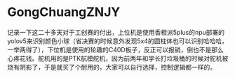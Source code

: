 # GongChuangZNJY

记录一下这二十多天对于工创赛的付出，上位机是使用香橙派5plus的npu部署的yolov5来识别颜色小球（省决赛的时候意外发现5x4的圆柱体也可以识别哈哈哈，一举两得了），下位机是使用的轮趣的C40D板子，反正可以报销，倒也不是那么心疼花钱。舵机用的是PTK航模舵机，因为前两年和学长打垃圾桶的时候对舵机被烧有阴影了，于是就买了个耐用的，大家可以自行选择，控制逻辑都一样的。